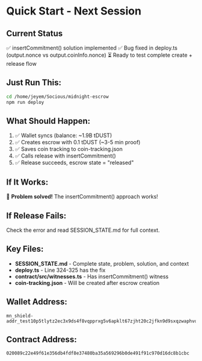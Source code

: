 # Quick Start - Next Session

## Current Status
✅ insertCommitment() solution implemented
✅ Bug fixed in deploy.ts (output.nonce vs output.coinInfo.nonce)
⏳ Ready to test complete create + release flow

## Just Run This:
```bash
cd /home/jeyem/Socious/midnight-escrow
npm run deploy
```

## What Should Happen:
1. ✅ Wallet syncs (balance: ~1.9B tDUST)
2. ✅ Creates escrow with 0.1 tDUST (~3-5 min proof)
3. ✅ Saves coin tracking to coin-tracking.json
4. ✅ Calls release with insertCommitment()
5. ✅ Release succeeds, escrow state = "released"

## If It Works:
🎉 **Problem solved!** The insertCommitment() approach works!

## If Release Fails:
Check the error and read SESSION_STATE.md for full context.

## Key Files:
- **SESSION_STATE.md** - Complete state, problem, solution, and context
- **deploy.ts** - Line 324-325 has the fix
- **contract/src/witnesses.ts** - Has insertCommitment() witness
- **coin-tracking.json** - Will be created after escrow creation

## Wallet Address:
```
mn_shield-addr_test10p5tlytz2ec3x9ds4f8vqpprxg5v6apklt67zjht20c2jfkn9d9sxqzwaphvq928mqcupnt37vhhzqxak3fp9scrhypu3yq4z5403lsu6vp4w9es
```

## Contract Address:
```
020089c22e49f61e356db4fdf8e37480ba35a569296b0de491f91c970d16dc8b1cbc
```
